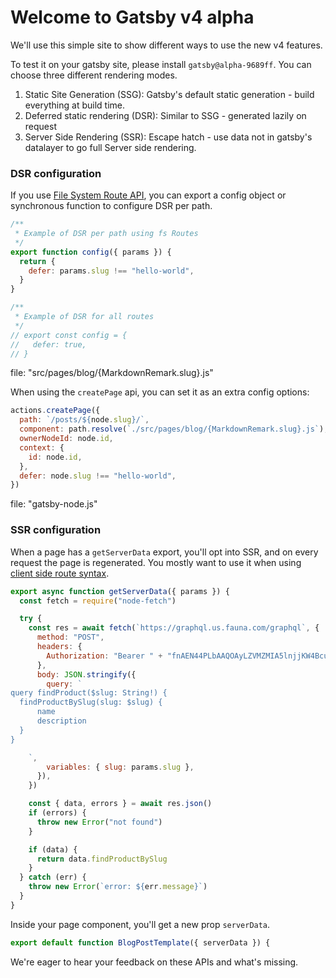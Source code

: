 # Welcome to Gatsby v4 alpha

We'll use this simple site to show different ways to use the new v4 features.

To test it on your gatsby site, please install `gatsby@alpha-9689ff`. You can choose three different rendering modes.

1. Static Site Generation (SSG): Gatsby's default static generation - build everything at build time.
2. Deferred static rendering (DSR): Similar to SSG - generated lazily on request
3. Server Side Rendering (SSR): Escape hatch - use data not in gatsby's datalayer to go full Server side rendering.

### DSR configuration

If you use [File System Route API](https://www.gatsbyjs.com/docs/reference/routing/file-system-route-api/), you can export a config object or synchronous function to configure DSR per path.

```js
/**
 * Example of DSR per path using fs Routes
 */
export function config({ params }) {
  return {
    defer: params.slug !== "hello-world",
  }
}

/**
 * Example of DSR for all routes
 */
// export const config = {
//   defer: true,
// }
```

file: "src/pages/blog/{MarkdownRemark.slug}.js"

When using the `createPage` api, you can set it as an extra config options:

```js
actions.createPage({
  path: `/posts/${node.slug}/`,
  component: path.resolve(`./src/pages/blog/{MarkdownRemark.slug}.js`),
  ownerNodeId: node.id,
  context: {
    id: node.id,
  },
  defer: node.slug !== "hello-world",
})
```

file: "gatsby-node.js"

### SSR configuration

When a page has a `getServerData` export, you'll opt into SSR, and on every request the page is regenerated. You mostly want to use it when using [client side route syntax](https://www.gatsbyjs.com/docs/reference/routing/file-system-route-api/#syntax-client-only-routes).

```js
export async function getServerData({ params }) {
  const fetch = require("node-fetch")

  try {
    const res = await fetch(`https://graphql.us.fauna.com/graphql`, {
      method: "POST",
      headers: {
        Authorization: "Bearer " + "fnAEN44PLbAAQOAyLZVMZMIA5lnjjKW4BcukdcBN",
      },
      body: JSON.stringify({
        query: `
query findProduct($slug: String!) {
  findProductBySlug(slug: $slug) {
      name
      description
  }
}

    `,
        variables: { slug: params.slug },
      }),
    })

    const { data, errors } = await res.json()
    if (errors) {
      throw new Error("not found")
    }

    if (data) {
      return data.findProductBySlug
    }
  } catch (err) {
    throw new Error(`error: ${err.message}`)
  }
}
```

Inside your page component, you'll get a new prop `serverData`.

```js
export default function BlogPostTemplate({ serverData }) {
```

We're eager to hear your feedback on these APIs and what's missing.
